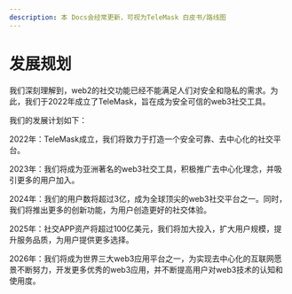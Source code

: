 ```yaml
---
description: 本 Docs会经常更新，可视为TeleMask 白皮书/路线图
---
```


# 发展规划



我们深刻理解到，web2的社交功能已经不能满足人们对安全和隐私的需求。为此，我们于2022年成立了TeleMask，旨在成为安全可信的web3社交工具。



我们的发展计划如下：

2022年：TeleMask成立，我们将致力于打造一个安全可靠、去中心化的社交平台。

2023年：我们将成为亚洲著名的web3社交工具，积极推广去中心化理念，并吸引更多的用户加入。

2024年：我们的用户数将超过3亿，成为全球顶尖的web3社交平台之一。同时，我们将推出更多的创新功能，为用户创造更好的社交体验。

2025年：社交APP资产将超过100亿美元，我们将加大投入，扩大用户规模，提升服务品质，为用户提供更多选择。

2026年：我们将成为世界三大web3应用平台之一，为实现去中心化的互联网愿景不断努力，开发更多优秀的web3应用，并不断提高用户对web3技术的认知和使用度。



